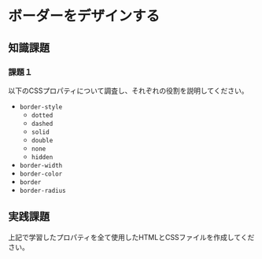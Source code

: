 # ボーダーをデザインする

## 知識課題

### 課題１

以下のCSSプロパティについて調査し、それぞれの役割を説明してください。

- `border-style`
  - `dotted`
  - `dashed`
  - `solid`
  - `double`
  - `none`
  - `hidden`
- `border-width`
- `border-color`
- `border`
- `border-radius`

## 実践課題

上記で学習したプロパティを全て使用したHTMLとCSSファイルを作成してください。
